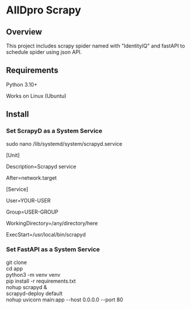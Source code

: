 # AIIDpro Scrapy
## Overview
This project includes scrapy spider named with "IdentityIQ" and fastAPI to schedule spider using json API.
## Requirements
Python 3.10+

Works on Linux (Ubuntu)
## Install
### Set ScrapyD as a System Service
sudo nano /lib/systemd/system/scrapyd.service

  [Unit]
  
  Description=Scrapyd service
  
  After=network.target
  
  
  [Service]
  
  User=YOUR-USER
  
  Group=USER-GROUP
  
  WorkingDirectory=/any/directory/here
  
  ExecStart=/usr/local/bin/scrapyd

### Set FastAPI as a System Service
git clone
<br>
cd app
<br>
python3 -m venv venv
<br>
pip install -r requirements.txt
<br>
nohup scrapyd &
<br>
scrapyd-deploy default
<br>
nohup uvicorn main:app --host 0.0.0.0 --port 80
